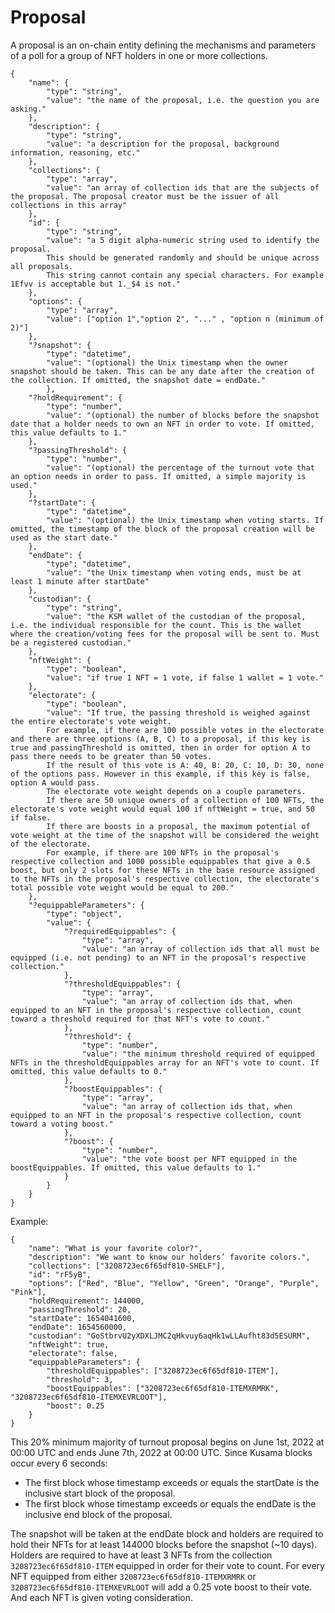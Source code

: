 # Proposal

A proposal is an on-chain entity defining the mechanisms and parameters of a poll for a group of NFT holders in one or more collections.

```
{
	"name": {
		"type": "string",
		"value": "the name of the proposal, i.e. the question you are asking."
	},
	"description": {
		"type": "string",
		"value": "a description for the proposal, background information, reasoning, etc."
	},
	"collections": {
		"type": "array",
		"value": "an array of collection ids that are the subjects of the proposal. The proposal creator must be the issuer of all collections in this array"
	},
	"id": {
		"type": "string",
		"value": "a 5 digit alpha-numeric string used to identify the proposal.
		This should be generated randomly and should be unique across all proposals.
		This string cannot contain any special characters. For example 1Efvv is acceptable but 1._$4 is not."
	},
	"options": {
		"type": "array",
		"value": ["option 1","option 2", "..." , "option n (minimum of 2)"]
	},
	"?snapshot": {
		"type": "datetime",
		"value": "(optional) the Unix timestamp when the owner snapshot should be taken. This can be any date after the creation of the collection. If omitted, the snapshot date = endDate."
		},
	"?holdRequirement": {
		"type": "number",
		"value": "(optional) the number of blocks before the snapshot date that a holder needs to own an NFT in order to vote. If omitted, this value defaults to 1."
	},
	"?passingThreshold": {
		"type": "number",
		"value": "(optional) the percentage of the turnout vote that an option needs in order to pass. If omitted, a simple majority is used."
	},
	"?startDate": {
		"type": "datetime",
		"value": "(optional) the Unix timestamp when voting starts. If omitted, the timestamp of the block of the proposal creation will be used as the start date."
	},
	"endDate": {
		"type": "datetime",
		"value": "the Unix timestamp when voting ends, must be at least 1 minute after startDate"
	},
	"custodian": {
		"type": "string",
		"value": "the KSM wallet of the custodian of the proposal, i.e. the individual responsible for the count. This is the wallet where the creation/voting fees for the proposal will be sent to. Must be a registered custodian."
	},
	"nftWeight": {
		"type": "boolean",
		"value": "if true 1 NFT = 1 vote, if false 1 wallet = 1 vote."
	},
	"electorate": {
		"type": "boolean",
		"value": "If true, the passing threshold is weighed against the entire electorate's vote weight.
		For example, if there are 100 possible votes in the electorate and there are three options (A, B, C) to a proposal, if this key is true and passingThreshold is omitted, then in order for option A to pass there needs to be greater than 50 votes.
  		If the result of this vote is A: 40, B: 20, C: 10, D: 30, none of the options pass. However in this example, if this key is false, option A would pass.
  		The electorate vote weight depends on a couple parameters.
  		If there are 50 unique owners of a collection of 100 NFTs, the electorate's vote weight would equal 100 if nftWeight = true, and 50 if false.
  		If there are boosts in a proposal, the maximum potential of vote weight at the time of the snapshot will be considered the weight of the electorate.
  		For example, if there are 100 NFTs in the proposal's respective collection and 1000 possible equippables that give a 0.5 boost, but only 2 slots for these NFTs in the base resource assigned to the NFTs in the proposal's respective collection, the electorate's total possible vote weight would be equal to 200." 
	},
	"?equippableParameters": {
		"type": "object",
		"value": {
			"?requiredEquippables": {
				"type": "array",
				"value": "an array of collection ids that all must be equipped (i.e. not pending) to an NFT in the proposal's respective collection."
			},
			"?thresholdEquippables": {
				"type": "array",
				"value": "an array of collection ids that, when equipped to an NFT in the proposal's respective collection, count toward a threshold required for that NFT's vote to count."
			},
			"?threshold": {
				"type": "number",
				"value": "the minimum threshold required of equipped NFTs in the thresholdEquippables array for an NFT's vote to count. If omitted, this value defaults to 0."
			},
			"?boostEquippables": {
				"type": "array",
				"value": "an array of collection ids that, when equipped to an NFT in the proposal's respective collection, count toward a voting boost."
			},
			"?boost": {
				"type": "number",
				"value": "the vote boost per NFT equipped in the boostEquippables. If omitted, this value defaults to 1."
			}
		}
	}
}
```
Example:
```
{
	"name": "What is your favorite color?",
	"description": "We want to know our holders’ favorite colors.",
	"collections": ["3208723ec6f65df810-SHELF"],
	"id": "rF5yB",
	"options": ["Red", "Blue", "Yellow", "Green", "Orange", "Purple", "Pink"],
	"holdRequirement": 144000,
	"passingThreshold": 20,
	"startDate": 1654041600,
	"endDate": 1654560000,
	"custodian": "GoStbrvU2yXDXLJMC2qHkvuy6aqHk1wLLAufht83d5ESURM",
	"nftWeight": true,
	"electorate": false,
	"equippableParameters": {
		"thresholdEquippables": ["3208723ec6f65df810-ITEM"],
		"threshold": 3,
		"boostEquippables": ["3208723ec6f65df810-ITEMXRMRK", "3208723ec6f65df810-ITEMXEVRLOOT"],
		"boost": 0.25
	}
}
```
This 20% minimum majority of turnout proposal begins on June 1st, 2022 at 00:00 UTC and ends June 7th, 2022 at 00:00 UTC. Since Kusama blocks occur every 6 seconds:

- The first block whose timestamp exceeds or equals the startDate is the inclusive start block of the proposal.
- The first block whose timestamp exceeds or equals the endDate is the inclusive end block of the proposal.

The snapshot will be taken at the endDate block and holders are required to hold their NFTs for at least 144000 blocks before the snapshot (~10 days). Holders are required to have at least 3 NFTs from the collection `3208723ec6f65df810-ITEM` equipped in order for their vote to count. For every NFT equipped from either `3208723ec6f65df810-ITEMXRMRK` or `3208723ec6f65df810-ITEMXEVRLOOT` will add a 0.25 vote boost to their vote. And each NFT is given voting consideration.
